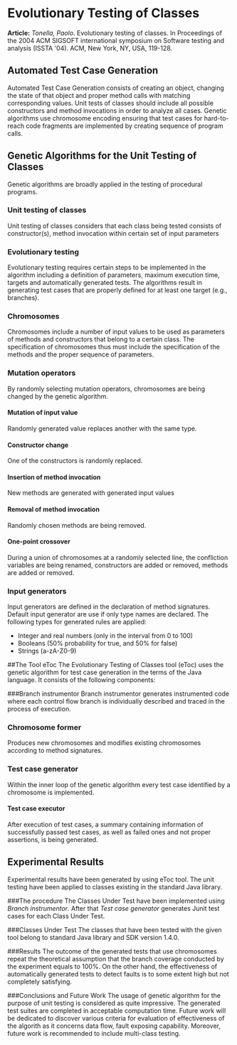# Evolutionary Testing of Classes
**Article:**
*Tonella, Paolo*. Evolutionary testing of classes. In Proceedings of the 2004 ACM SIGSOFT international symposium on Software testing and analysis (ISSTA '04). ACM, New York, NY, USA, 119-128.


## Automated Test Case Generation
Automated Test Case Generation consists of creating an object, changing the state of that object and proper method calls with matching corresponding values. 
Unit tests of classes should include all possible constructors and method invocations in order to analyze all cases.
Genetic algorithms use chromosome encoding ensuring that test cases for hard-to-reach code fragments are implemented by creating sequence of program calls.

## Genetic Algorithms for the Unit Testing of Classes
Genetic algorithms are broadly applied in the testing of procedural programs.

### Unit testing of classes
Unit testing of classes considers that each class being tested consists of constructor(s), method invocation within certain set of input parameters

### Evolutionary testing
Evolutionary testing requires certain steps to be implemented in the algorithm including a definition of parameters, maximum execution time, targets and automatically generated tests.
The algorithms result in generating test cases that are properly defined for at least one target (e.g., branches). 

### Chromosomes
Chromosomes include a number of input values to be used as parameters of methods and constructors that belong to a certain class.
The specification of chromosomes thus must include the specification of the methods and the proper sequence of parameters.

### Mutation operators
By randomly selecting mutation operators, chromosomes are being changed by the genetic algorithm.
#### Mutation of input value
Randomly generated value replaces another with the same type.
#### Constructor change
One of the constructors is randomly replaced.
#### Insertion of method invocation
New methods are generated with generated input values
#### Removal of method invocation
Randomly chosen methods are being removed.
#### One-point crossover
During a union of chromosomes at a randomly selected line, the confliction variables are being renamed, constructors are added or removed, methods are added or removed.

### Input generators
Input generators are defined in the declaration of method signatures. 
Default input generator are use if only type names are declared.
The following types for generated rules are applied:
- Integer and real numbers (only in the interval from 0 to 100)
- Booleans (50% probability for true, and 50% for false)
- Strings (a-zA-Z0-9) 

##The Tool eToc
The Evolutionary Testing of Classes tool (eToc) uses the genetic algorithm for test case generation in the terms of the Java language.
It consists of the following components:

###Branch instrumentor
Branch instrumentor generates instrumented code where each control flow branch is individually described and traced in the process of execution. 

### Chromosome former
Produces new chromosomes and modifies existing chromosomes according to method signatures. 

### Test case generator 
Within the inner loop of the genetic algorithm every test case identified by a chromosome is implemented.

#### Test case executor
After execution of test cases, a summary containing information of successfully passed test cases, as well as failed ones and not proper assertions, is being generated.

## Experimental Results
Experimental results have been generated by using eToc tool.
The unit testing have been applied to classes existing in the standard Java library.

###The procedure
The Classes Under Test have been implemented using *Branch instrumentor*.
After that *Test case generator* generates Junit test cases for each Class Under Test. 

###Classes Under Test
The classes that have been tested with the given tool belong to standard Java library and SDK version 1.4.0.

###Results
The outcome of the generated tests that use chromosomes repeat the theoretical assumption that the branch coverage conducted by the experiment equals to 100%.
On the other hand, the effectiveness of automatically generated tests to detect faults is to some extent high but not completely satisfying. 

###Conclusions and Future Work
The usage of genetic algorithm for the purpose of unit testing is considered as quite impressive.
The generated test suites are completed in acceptable computation time.
Future work will be dedicated to discover various criteria for evaluation of effectiveness of the algorith as it concerns data flow, fault exposing capability.
Moreover, future work is recommended to include multi-class testing.

